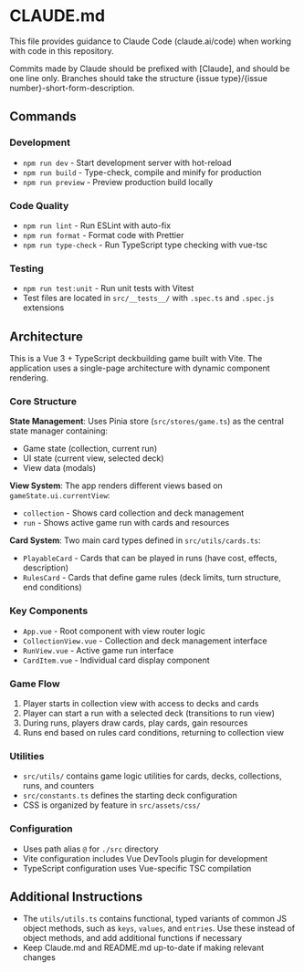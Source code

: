 # CLAUDE.md

This file provides guidance to Claude Code (claude.ai/code) when working with code in this repository.

Commits made by Claude should be prefixed with [Claude], and should be one line only.
Branches should take the structure {issue type}/{issue number}-short-form-description.

## Commands

### Development
- `npm run dev` - Start development server with hot-reload
- `npm run build` - Type-check, compile and minify for production
- `npm run preview` - Preview production build locally

### Code Quality
- `npm run lint` - Run ESLint with auto-fix
- `npm run format` - Format code with Prettier
- `npm run type-check` - Run TypeScript type checking with vue-tsc

### Testing
- `npm run test:unit` - Run unit tests with Vitest
- Test files are located in `src/__tests__/` with `.spec.ts` and `.spec.js` extensions

## Architecture

This is a Vue 3 + TypeScript deckbuilding game built with Vite. The application uses a single-page architecture with dynamic component rendering.

### Core Structure

**State Management**: Uses Pinia store (`src/stores/game.ts`) as the central state manager containing:
- Game state (collection, current run)
- UI state (current view, selected deck) 
- View data (modals)

**View System**: The app renders different views based on `gameState.ui.currentView`:
- `collection` - Shows card collection and deck management
- `run` - Shows active game run with cards and resources

**Card System**: Two main card types defined in `src/utils/cards.ts`:
- `PlayableCard` - Cards that can be played in runs (have cost, effects, description)
- `RulesCard` - Cards that define game rules (deck limits, turn structure, end conditions)

### Key Components
- `App.vue` - Root component with view router logic
- `CollectionView.vue` - Collection and deck management interface
- `RunView.vue` - Active game run interface
- `CardItem.vue` - Individual card display component

### Game Flow
1. Player starts in collection view with access to decks and cards
2. Player can start a run with a selected deck (transitions to run view)
3. During runs, players draw cards, play cards, gain resources
4. Runs end based on rules card conditions, returning to collection view

### Utilities
- `src/utils/` contains game logic utilities for cards, decks, collections, runs, and counters
- `src/constants.ts` defines the starting deck configuration
- CSS is organized by feature in `src/assets/css/`

### Configuration
- Uses path alias `@` for `./src` directory
- Vite configuration includes Vue DevTools plugin for development
- TypeScript configuration uses Vue-specific TSC compilation

## Additional Instructions
- The `utils/utils.ts` contains functional, typed variants of common JS object methods, such as `keys`, `values`, and `entries`. Use these instead of object methods, and add additional functions if necessary
- Keep Claude.md and README.md up-to-date if making relevant changes
